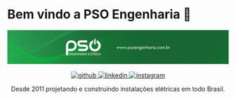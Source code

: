 # Bem vindo a PSO Engenharia 👋

<p align="center">
  <a href="https://psoengenharia.com.br" target="_blank">
    <img alt="pso-eng-logo" alt="PSO Engenharia Logo" src="https://raw.githubusercontent.com/psoengenhariaeletrica/.github/main/assets/banner-git.png"/> 
  </a>
</p>

<p align="center">
  <a href="https://github.com/psoengenhariaeletrica" target="_blank" alt="github">
    <img src="https://img.shields.io/badge/%40psoengenhariaeletrica-grey?style=for-the-badge&logo=github" alt="github" />
  </a>
  <a href="https://www.linkedin.com/company/pso-engenharia/" target="_blank" alt="linkedin">
    <img src="https://img.shields.io/badge/%40psoengenharia-blue?style=for-the-badge&logo=linkedin" alt="linkedin" />
  </a>
  </a>
    <a href="https://www.instagram.com/psoengenhariaeletrica/" target="_blank" alt="instagram">
    <img src="https://img.shields.io/badge/%40psoengenhariaeletrica-white?style=for-the-badge&logo=instagram" alt="instagram" />
  </a>
</p>
<p align="center">Desde 2011 projetando e construindo instalações elétricas em todo Brasil.</p>
